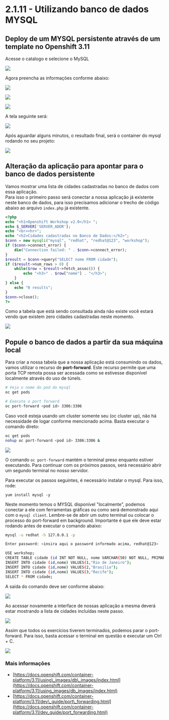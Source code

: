 # 2.1.11 - Utilizando banco de dados MYSQL

## Deploy de um MYSQL persistente através de um template no Openshift 3.11

Acesse o catalogo e selecione o MySQL

![](https://raw.githubusercontent.com/guaxinim/test-drive-openshift/master/gitbook/assets/mysqlcatalog.gif)

Agora preencha as informações conforme abaixo:

![](https://raw.githubusercontent.com/guaxinim/test-drive-openshift/master/gitbook/assets/selection_272.png)

![](https://raw.githubusercontent.com/guaxinim/test-drive-openshift/master/gitbook/assets/selection_274.png)

![](https://raw.githubusercontent.com/guaxinim/test-drive-openshift/master/gitbook/assets/mysqlbinding.png)

A tela seguinte será:

![](https://raw.githubusercontent.com/guaxinim/test-drive-openshift/master/gitbook/assets/selection_275.png)

Após aguardar alguns minutos, o resultado final, será o container do mysql rodando no seu projeto:

![](https://raw.githubusercontent.com/guaxinim/test-drive-openshift/master/gitbook/assets/selection_276.png)

## Alteração da aplicação para apontar para o banco de dados persistente

Vamos mostrar uma lista de cidades cadastradas no banco de dados com essa aplicação.  
Para isso o primeiro passo será conectar a nossa aplicação já existente neste banco de dados, para isso
precisamos adicionar o trecho de código abaixo ao arquivo `index.php` já existente.

```php
<?php
echo "<h1>Openshift Workshop v2.0</h1> ";
echo $_SERVER['SERVER_ADDR'];
echo "<br><hr>";
echo "<h2>Cidades cadastradas no Banco de Dados:</h2>";
$conn = new mysqli("mysql", "redhat", "redhat@123", "workshop");
if ($conn->connect_error) {
    die("Connection failed: " . $conn->connect_error);
}
$result = $conn->query("SELECT nome FROM cidade");
if ($result->num_rows > 0) {
    while($row = $result->fetch_assoc()) {
        echo "<h3>" . $row["nome"] . "</h3>";
    }
} else {
    echo "0 results";
}
$conn->close();
?>
```

Como a tabela que está sendo consultada ainda não existe você estará vendo que existem zero cidades cadastradas neste momento.

![](https://raw.githubusercontent.com/guaxinim/test-drive-openshift/master/gitbook/assets/selection_277.png)

## Popule o banco de dados a partir da sua máquina local

Para criar a nossa tabela que a nossa aplicação está consumindo os dados, vamos utilizar o recurso de **port-forward**. Este recurso permite que uma porta TCP remota possa ser acessada como se estivesse disponível localmente através do uso de túnels.

```bash
# Veja o nome do pod do mysql
oc get pods

# Execute o port forward
oc port-forward <pod id> 3306:3306
```

Caso você esteja usando um cluster somente seu \(oc cluster up\), não há necessidade de logar conforme mencionado acima. Basta executar o comando direto:

```bash
oc get pods
nohup oc port-forward <pod id> 3306:3306 &
```

![](https://raw.githubusercontent.com/guaxinim/test-drive-openshift/master/gitbook/assets/selection_279.png)

O comando `oc port-forward` mantém o terminal preso enquanto estiver executando. Para continuar com os próximos passos, será necessário abrir um segundo terminal no nosso servidor.

Para executar os passos seguintes, é necessário instalar o mysql. Para isso, rode:

```text
yum install mysql -y
```

Neste momento temos o MYSQL disponível "localmente", podemos conectar a ele com ferramentas gráficas ou como será demonstrado aqui com o `mysql client`. Lembre-se de abrir um outro terminal ou colocar o processo do port-forward em background. Importante é que ele deve estar rodando antes de executar o comando abaixo:

```bash
mysql -u redhat -h 127.0.0.1 -p

Enter password: <insira aqui o password informado acima, redhat@123>

USE workshop;
CREATE TABLE cidade (id INT NOT NULL, nome VARCHAR(50) NOT NULL, PRIMARY KEY (id));
INSERT INTO cidade (id,nome) VALUES(1,"Rio de Janeiro");
INSERT INTO cidade (id,nome) VALUES(2,"Brasilia");
INSERT INTO cidade (id,nome) VALUES(3,"Recife");
SELECT * FROM cidade;
```

A saída do comando deve ser conforme abaixo:

![](https://raw.githubusercontent.com/guaxinim/test-drive-openshift/master/gitbook/assets/selection_280.png)

Ao acessar novamente a interface de nossas aplicação a mesma deverá estar mostrando a lista de cidades incluídas neste passo.

![](https://raw.githubusercontent.com/guaxinim/test-drive-openshift/master/gitbook/assets/selection_281.png)

Assim que todos os exercícios tiverem terminados, podemos parar o port-forward. Para isso, basta acessar o terminal em questão e executar um Ctrl + C.

![](https://raw.githubusercontent.com/guaxinim/test-drive-openshift/master/gitbook/assets/selection_164.png)

### Mais informações

* [https://docs.openshift.com/container-platform/3.11/using\_images/db\_images/index.html](https://docs.openshift.com/container-platform/3.11/using_images/db_images/index.html)
* [https://docs.openshift.com/container-platform/3.11/dev\_guide/port\_forwarding.html](https://docs.openshift.com/container-platform/3.11/dev_guide/port_forwarding.html)



